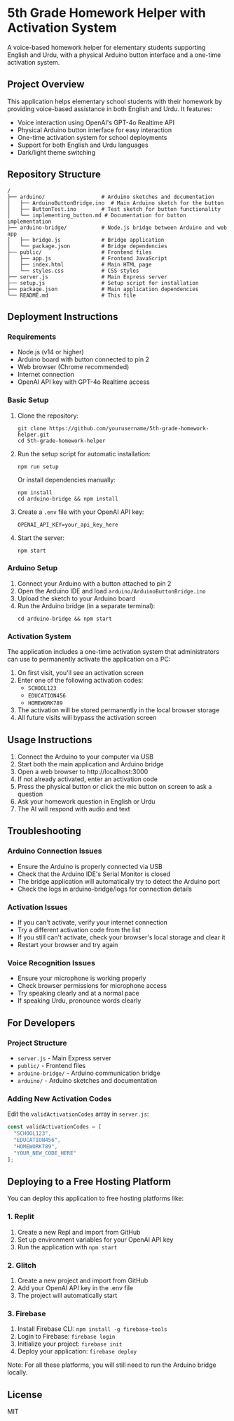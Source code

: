 # 5th Grade Homework Helper with Activation System

A voice-based homework helper for elementary students supporting English and Urdu, with a physical Arduino button interface and a one-time activation system.

## Project Overview

This application helps elementary school students with their homework by providing voice-based assistance in both English and Urdu. It features:

- Voice interaction using OpenAI's GPT-4o Realtime API
- Physical Arduino button interface for easy interaction
- One-time activation system for school deployments
- Support for both English and Urdu languages
- Dark/light theme switching

## Repository Structure

```
/
├── arduino/                  # Arduino sketches and documentation
│   ├── ArduinoButtonBridge.ino  # Main Arduino sketch for the button
│   ├── ButtonTest.ino        # Test sketch for button functionality
│   └── implementing_button.md # Documentation for button implementation
├── arduino-bridge/           # Node.js bridge between Arduino and web app
│   ├── bridge.js             # Bridge application
│   └── package.json          # Bridge dependencies
├── public/                   # Frontend files
│   ├── app.js                # Frontend JavaScript
│   ├── index.html            # Main HTML page
│   └── styles.css            # CSS styles
├── server.js                 # Main Express server
├── setup.js                  # Setup script for installation
├── package.json              # Main application dependencies
└── README.md                 # This file
```

## Deployment Instructions

### Requirements

- Node.js (v14 or higher)
- Arduino board with button connected to pin 2
- Web browser (Chrome recommended)
- Internet connection
- OpenAI API key with GPT-4o Realtime access

### Basic Setup

1. Clone the repository:
   ```
   git clone https://github.com/yourusername/5th-grade-homework-helper.git
   cd 5th-grade-homework-helper
   ```

2. Run the setup script for automatic installation:
   ```
   npm run setup
   ```
   Or install dependencies manually:
   ```
   npm install
   cd arduino-bridge && npm install
   ```

3. Create a `.env` file with your OpenAI API key:
   ```
   OPENAI_API_KEY=your_api_key_here
   ```

4. Start the server:
   ```
   npm start
   ```

### Arduino Setup

1. Connect your Arduino with a button attached to pin 2
2. Open the Arduino IDE and load `arduino/ArduinoButtonBridge.ino`
3. Upload the sketch to your Arduino board
4. Run the Arduino bridge (in a separate terminal):
   ```
   cd arduino-bridge && npm start
   ```

### Activation System

The application includes a one-time activation system that administrators can use to permanently activate the application on a PC:

1. On first visit, you'll see an activation screen
2. Enter one of the following activation codes:
   - `SCHOOL123`
   - `EDUCATION456`
   - `HOMEWORK789`
3. The activation will be stored permanently in the local browser storage
4. All future visits will bypass the activation screen

## Usage Instructions

1. Connect the Arduino to your computer via USB
2. Start both the main application and Arduino bridge
3. Open a web browser to http://localhost:3000
4. If not already activated, enter an activation code
5. Press the physical button or click the mic button on screen to ask a question
6. Ask your homework question in English or Urdu
7. The AI will respond with audio and text

## Troubleshooting

### Arduino Connection Issues

- Ensure the Arduino is properly connected via USB
- Check that the Arduino IDE's Serial Monitor is closed
- The bridge application will automatically try to detect the Arduino port
- Check the logs in arduino-bridge/logs for connection details

### Activation Issues

- If you can't activate, verify your internet connection
- Try a different activation code from the list
- If you still can't activate, check your browser's local storage and clear it
- Restart your browser and try again

### Voice Recognition Issues

- Ensure your microphone is working properly
- Check browser permissions for microphone access
- Try speaking clearly and at a normal pace
- If speaking Urdu, pronounce words clearly

## For Developers

### Project Structure

- `server.js` - Main Express server
- `public/` - Frontend files
- `arduino-bridge/` - Arduino communication bridge
- `arduino/` - Arduino sketches and documentation

### Adding New Activation Codes

Edit the `validActivationCodes` array in `server.js`:

```javascript
const validActivationCodes = [
  "SCHOOL123",
  "EDUCATION456",
  "HOMEWORK789",
  "YOUR_NEW_CODE_HERE"
];
```

## Deploying to a Free Hosting Platform

You can deploy this application to free hosting platforms like:

### 1. Replit
1. Create a new Repl and import from GitHub
2. Set up environment variables for your OpenAI API key
3. Run the application with `npm start`

### 2. Glitch
1. Create a new project and import from GitHub
2. Add your OpenAI API key in the .env file
3. The project will automatically start

### 3. Firebase
1. Install Firebase CLI: `npm install -g firebase-tools`
2. Login to Firebase: `firebase login`
3. Initialize your project: `firebase init`
4. Deploy your application: `firebase deploy`

Note: For all these platforms, you will still need to run the Arduino bridge locally.

## License

MIT 